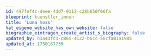 ```yaml
---
id: 497fef4c-deee-4dd7-9112-c28b650f66fa
blueprint: kuenstler_innen
title: 'Luna Voss'
hat_eigene_website_has_own_website: false
biographie_eintragen_create_artist_s_biography: false
updated_by: b1a43fd3-c865-4122-b6cc-50cfa81a1985
updated_at: 1750167739
---
```

